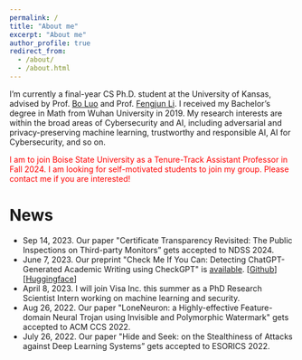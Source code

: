 ```yaml
---
permalink: /
title: "About me"
excerpt: "About me"
author_profile: true
redirect_from: 
  - /about/
  - /about.html
---
```


I’m currently a final-year CS Ph.D. student at the University of Kansas, advised by Prof. [Bo Luo](http://www.ittc.ku.edu/~bluo/) and Prof. [Fengjun Li](http://www.ittc.ku.edu/~fli/index.html). I received my Bachelor’s degree in Math from Wuhan University in 2019. My research interests are within the broad areas of Cybersecurity and AI, including adversarial and privacy-preserving machine learning, trustworthy and responsible AI, AI for Cybersecurity, and so on.

<p style="color: red;">
I am to join Boise State University as a Tenure-Track Assistant Professor in Fall 2024. I am looking for self-motivated students to join my group. Please contact me if you are interested!
</p>

News
======
* Sep 14, 2023. Our paper "Certificate Transparency Revisited: The Public Inspections on Third-party Monitors” gets accepted to NDSS 2024.
* June 7, 2023. Our preprint "Check Me If You Can: Detecting ChatGPT-Generated Academic Writing using CheckGPT" is [available](https://arxiv.org/abs/2306.05524). [[Github](https://github.com/liuzey/CheckGPT)][[Huggingface](https://huggingface.co/julianzy/CheckGPT)]
* April 8, 2023. I will join Visa Inc. this summer as a PhD Research Scientist Intern working on machine learning and security.
* Aug 26, 2022. Our paper "LoneNeuron: a Highly-effective Feature-domain Neural Trojan using Invisible and Polymorphic Watermark" gets accepted to ACM CCS 2022.
* July 26, 2022. Our paper "Hide and Seek: on the Stealthiness of Attacks against Deep Learning Systems” gets accepted to ESORICS 2022.
